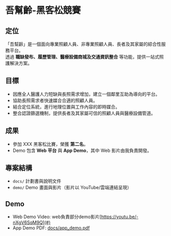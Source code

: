 # 吾幫齡-黑客松競賽

## 定位
「吾幫齡」是一個面向專業照顧人員、非專業照顧人員、長者及其家屬的綜合性服務平台。  
透過 **職缺發布、履歷管理、醫療設備商城及交通資訊整合** 等功能，提供一站式照護解決方案。

## 目標
- 因應全人醫護人力短缺與長照需求增加，建立一個鄰里互助為導向的平台。
- 協助長照需求者快速媒合合適的照顧人員。
- 結合定位系統，進行地理位置與工作內容的即時媒合。
- 整合認證篩選機制，提供長者及其家屬可信的照顧人員與醫療設備管道。

## 成果
- 參加 XXX 黑客松比賽，榮獲 **第二名**。
- Demo 包含 **Web 平台** 與 **App Demo**，其中 Web 影片由我負責開發。

## 專案結構
- `docs/` 計劃書與說明文件
- `demo/` Demo 畫面與影片（影片以 YouTube/雲端連結呈現）

## Demo
- Web Demo Video: web負責部分demo影片[https://youtu.be/-nXgV6SqM9Q](#)
- App Demo PDF: [docs/app_demo.pdf](docs/app_demo.pdf)


